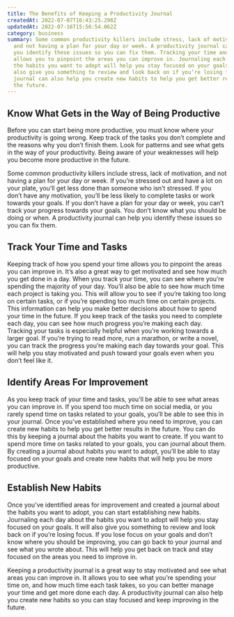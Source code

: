 ```yaml
---
title: The Benefits of Keeping a Productivity Journal
createdAt: 2022-07-07T16:43:25.298Z
updatedAt: 2022-07-16T15:56:54.062Z
category: business
summary: Some common productivity killers include stress, lack of motivation,
  and not having a plan for your day or week. A productivity journal can help
  you identify these issues so you can fix them. Tracking your time and tasks
  allows you to pinpoint the areas you can improve in. Journaling each day about
  the habits you want to adopt will help you stay focused on your goals. It will
  also give you something to review and look back on if you’re losing focus. A
  journal can also help you create new habits to help you get better results in
  the future.
---
```


## Know What Gets in the Way of Being Productive

Before you can start being more productive, you must know where your productivity is going wrong. Keep track of the tasks you don’t complete and the reasons why you don’t finish them. Look for patterns and see what gets in the way of your productivity. Being aware of your weaknesses will help you become more productive in the future.

Some common productivity killers include stress, lack of motivation, and not having a plan for your day or week. If you’re stressed out and have a lot on your plate, you’ll get less done than someone who isn’t stressed. If you don’t have any motivation, you’ll be less likely to complete tasks or work towards your goals. If you don’t have a plan for your day or week, you can’t track your progress towards your goals. You don’t know what you should be doing or when. A productivity journal can help you identify these issues so you can fix them.

## Track Your Time and Tasks

Keeping track of how you spend your time allows you to pinpoint the areas you can improve in. It’s also a great way to get motivated and see how much you get done in a day.
When you track your time, you can see where you’re spending the majority of your day. You’ll also be able to see how much time each project is taking you. This will allow you to see if you’re taking too long on certain tasks, or if you’re spending too much time on certain projects. This information can help you make better decisions about how to spend your time in the future.
If you keep track of the tasks you need to complete each day, you can see how much progress you’re making each day. Tracking your tasks is especially helpful when you’re working towards a larger goal. If you’re trying to read more, run a marathon, or write a novel, you can track the progress you’re making each day towards your goal. This will help you stay motivated and push toward your goals even when you don’t feel like it.

## Identify Areas For Improvement

As you keep track of your time and tasks, you’ll be able to see what areas you can improve in. If you spend too much time on social media, or you rarely spend time on tasks related to your goals, you’ll be able to see this in your journal.
Once you’ve established where you need to improve, you can create new habits to help you get better results in the future. You can do this by keeping a journal about the habits you want to create. If you want to spend more time on tasks related to your goals, you can journal about them. By creating a journal about habits you want to adopt, you’ll be able to stay focused on your goals and create new habits that will help you be more productive.

## Establish New Habits

Once you’ve identified areas for improvement and created a journal about the habits you want to adopt, you can start establishing new habits. Journaling each day about the habits you want to adopt will help you stay focused on your goals. It will also give you something to review and look back on if you’re losing focus. If you lose focus on your goals and don’t know where you should be improving, you can go back to your journal and see what you wrote about. This will help you get back on track and stay focused on the areas you need to improve in.

Keeping a productivity journal is a great way to stay motivated and see what areas you can improve in. It allows you to see what you’re spending your time on, and how much time each task takes, so you can better manage your time and get more done each day. A productivity journal can also help you create new habits so you can stay focused and keep improving in the future.
